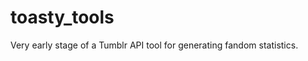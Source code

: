 toasty_tools
============

Very early stage of a Tumblr API tool for generating fandom statistics. 
